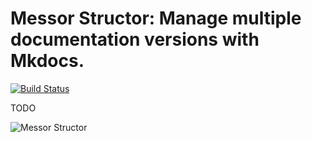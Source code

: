 # Messor Structor: Manage multiple documentation versions with Mkdocs.

[![Build Status](https://travis-ci.org/containous/structor.svg?branch=master)](https://travis-ci.org/containous/structor)



TODO



![Messor Structor](http://www.antwiki.org/wiki/images/8/8d/Messor_structor_antweb1008070_h_1_high.jpg)

